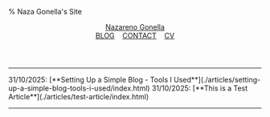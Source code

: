 % Naza Gonella's Site

<header>
    <a class="name" href="index.html">Nazareno Gonella</a><nav><a class="title" href="index.html">BLOG</a> &nbsp;&nbsp; <a class="title" href="mailto:nazagonella2@gmail.com">CONTACT</a> &nbsp;&nbsp; <a class="title" href="">CV</a></nav>
</header>

<hr />
31/10/2025: [**Setting Up a Simple Blog - Tools I Used**](./articles/setting-up-a-simple-blog-tools-i-used/index.html)  
31/10/2025: [**This is a Test Article**](./articles/test-article/index.html)  

---
